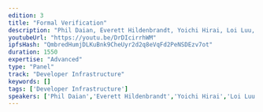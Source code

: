 ```yaml
---
edition: 3
title: "Formal Verification"
description: "Phil Daian, Everett Hildenbrandt, Yoichi Hirai, Loi Luu, & Reto Trinkler discuss Formal Verification."
youtubeUrl: "https://youtu.be/DrDIcirrhWM"
ipfsHash: "QmbredHumjDLKuBnk9CheUyr2d2q8eVqFd2PeNSDEzv7ot"
duration: 1550
expertise: "Advanced"
type: "Panel"
track: "Developer Infrastructure"
keywords: []
tags: ['Developer Infrastructure']
speakers: ['Phil Daian','Everett Hildenbrandt','Yoichi Hirai','Loi Luu','Reto Trinkler']
---
```

